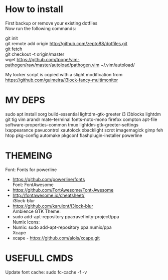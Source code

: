 # How to install
First backup or remove your existing dotfiles<br />
Now run the following commands:<br />

git init<br />
git remote add origin http://github.com/zepto88/dotfiles.git<br />
git fetch<br />
git checkout -t origin/master<br />
wget https://github.com/tpope/vim-pathogen/raw/master/autoload/pathogen.vim ~/.vim/autoload/

My locker script is copied with a slight modification from https://github.com/guimeira/i3lock-fancy-multimonitor<br />

# MY DEPS
sudo apt install xorg build-essential lightdm-gtk-greeter i3 i3blocks lightdm git tig vim arandr mate-terminal fonts-noto-mono firefox compton apt-file software-properties-common tmux lightdm-gtk-greeter-settings lxappearance pavucontrol xautolock xbacklight scrot imagemagick gimp feh htop pkg-config automake pkgconf flashplugin-installer powerline <br />

# THEMEING
Font: Fonts for powerline<br />
 - https://github.com/powerline/fonts<br />
Font: FontAwesome<br />
 - https://github.com/FortAwesome/Font-Awesome<br />
 - http://fontawesome.io/cheatsheet/<br />
i3lock-blur<br /> 
 - https://github.com/karulont/i3lock-blur<br />
Ambience GTK Theme:<br />
 - sudo add-apt-repository ppa:ravefinity-project/ppa<br />
Numix Icons:<br />
 - Numix: sudo add-apt-repository ppa:numix/ppa<br />
Xcape <br />
 - xcape - https://github.com/alols/xcape.git


# USEFULL CMDS
Update font cache: sudo fc-cache -f -v<br />
 
